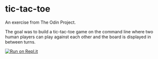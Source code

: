 # tic-tac-toe

An exercise from The Odin Project.

The goal was to build a tic-tac-toe game on the command line where two human players can play against each other and the board is displayed in between turns.

[![Run on Repl.it](https://replit.com/badge/github/drewsiems94/tic-tac-toe)](https://replit.com/new/github/drewsiems94/tic-tac-toe)
